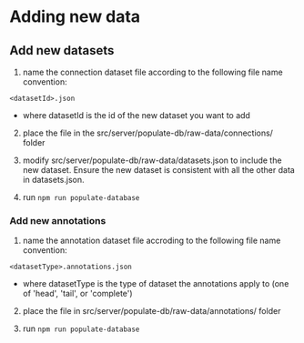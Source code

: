 # Adding new data

## Add new datasets
1. name the connection dataset file according to the following file name convention:

`<datasetId>.json`

- where datasetId is the id of the new dataset you want to add

2. place the file in the src/server/populate-db/raw-data/connections/ folder

3. modify src/server/populate-db/raw-data/datasets.json to include the new dataset.  Ensure the new dataset is consistent with all the other data in datasets.json.

4. run ```npm run populate-database```

### Add new annotations
1. name the annotation dataset file accroding to the following file name convention:

`<datasetType>.annotations.json`

- where datasetType is the type of dataset the annotations apply to (one of 'head', 'tail', or 'complete')

2. place the file in src/server/populate-db/raw-data/annotations/ folder

3. run ```npm run populate-database```